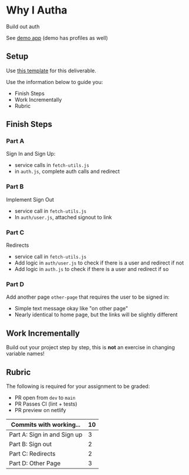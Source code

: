 # Why I Autha

Build out auth

See [demo app](https://alchemycodelab.github.io/solutions-web/user-auth/) (demo has profiles as well)

## Setup

Use [this template](https://github.com/alchemycodelab/web-finish-why-i-autha) for this deliverable.

Use the information below to guide you:

-   Finish Steps
-   Work Incrementally
-   Rubric

## Finish Steps

### Part A

Sign In and Sign Up:

-   service calls in `fetch-utils.js`
-   in `auth.js`, complete auth calls and redirect

### Part B

Implement Sign Out

-   service call in `fetch-utils.js`
-   In `auth/user.js`, attached signout to link

### Part C

Redirects

-   service call in `fetch-utils.js`
-   Add logic in `auth/user.js` to check if there is a user and redirect if not
-   Add logic in `auth.js` to check if there is a user and redirect if so

### Part D

Add another page `other-page` that requires the user to be signed in:

-   Simple text message okay like "on other page"
-   Nearly identical to home page, but the links will be slightly different

## Work Incrementally

Build out your project step by step, this is **not** an exercise in changing variable names!

## Rubric

The following is required for your assignment to be graded:

-   PR open from `dev` to `main`
-   PR Passes CI (lint + tests)
-   PR preview on netlify

| Commits with working...     | **10** |
| --------------------------- | ------ |
| Part A: Sign in and Sign up | 3      |
| Part B: Sign out            | 2      |
| Part C: Redirects           | 2      |
| Part D: Other Page          | 3      |

